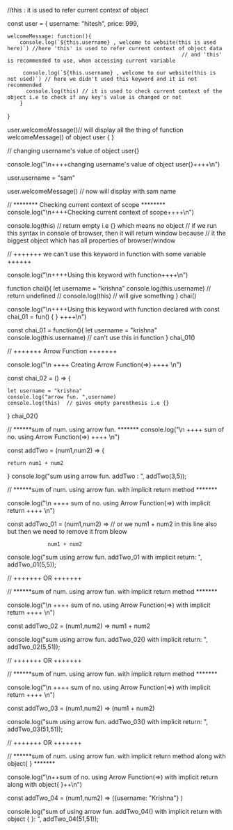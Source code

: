 //this : it is used to refer current context of object 

const user = {
    username: "hitesh", 
    price: 999,

    welcomeMessage: function(){
        console.log(`${this.username} , welcome to website(this is used here)`) //here 'this' is used to refer current context of object data
                                                            // and 'this' is recommended to use, when accessing current variable

         console.log(`${this.username} , welcome to our website(this is not used)`) // here we didn't used this keyword and it is not recommended
          console.log(this) // it is used to check current context of the object i.e to check if any key's value is changed or not 
        }
}

user.welcomeMessage()// will display all the thing of function welcomeMessage() of object user { }

// changing username's value of object user{}

console.log("\n++++changing username's value of object user{}++++\n")

user.username = "sam"

user.welcomeMessage() // now will display with sam name 

// ******** Checking current context of scope ********
console.log("\n++++Checking current context of scope++++\n")

console.log(this) // return empty i.e {} which means no object
                 // if we run this syntax in console of browser, then it will return window because
                 // it the biggest object which has all properties of browser/window


// +++++++ we can't use this keyword in function with some variable ++++++

console.log("\n++++Using this keyword with function++++\n")

function chai(){
    let username = "krishna"
    console.log(this.username) // return undefined
    // console.log(this) // will give something
}
chai()

console.log("\n++++Using this keyword with function declared with const chai_01 = fun() { } ++++\n")

const chai_01 = function(){
    let username = "krishna"
    console.log(this.username) // can't use this in function 
}
chai_01()

// +++++++ Arrow Function +++++++

console.log("\n ++++ Creating Arrow Function(=>) ++++ \n")

const chai_02 =  () => {

    let username = "krishna"  
    console.log("arrow fun. ",username)        
    console.log(this)  // gives empty parenthesis i.e {}

}
chai_02()

// ******sum of num. using arrow fun. *******
console.log("\n ++++ sum of no. using Arrow Function(=>) ++++ \n")

const addTwo =  (num1,num2) => {

    return num1 + num2   
}
console.log("sum using arrow fun. addTwo : ", addTwo(3,5));


// ******sum of num. using arrow fun. with implicit return method  *******

console.log("\n ++++ sum of no. using Arrow Function(=>) with implicit return ++++ \n")

const addTwo_01 =  (num1,num2) =>  // or we num1 + num2 in this line also but then we need to remove it from bleow
                 
                 num1 + num2   
  
console.log("sum using arrow fun. addTwo_01 with implicit return: ", addTwo_01(5,5));

// +++++++ OR +++++++

// ******sum of num. using arrow fun. with implicit return method  *******

console.log("\n ++++ sum of no. using Arrow Function(=>) with implicit return ++++ \n")

const addTwo_02 =  (num1,num2) =>   num1 + num2   
  
console.log("sum using arrow fun. addTwo_02() with implicit return: ", addTwo_02(5,51));


// +++++++ OR +++++++

// ******sum of num. using arrow fun. with implicit return method  *******

console.log("\n ++++ sum of no. using Arrow Function(=>) with implicit return ++++ \n")

const addTwo_03 =  (num1,num2) =>   (num1 + num2)   
  
console.log("sum using arrow fun. addTwo_03() with implicit return: ", addTwo_03(51,51));


// +++++++ OR +++++++

// ******sum of num. using arrow fun. with implicit return method along with object{ }  *******

console.log("\n++sum of no. using Arrow Function(=>) with implicit return along with object{ }++\n")

const addTwo_04 =  (num1,num2) =>   ({username: "Krishna"} )   
  
console.log("sum of using arrow fun. addTwo_04() with implicit return with object { }: ", addTwo_04(51,51));




